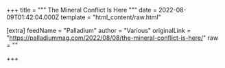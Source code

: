
+++
title = """
The Mineral Conflict Is Here
"""
date = 2022-08-09T01:42:04.000Z
template = "html_content/raw.html"

[extra]
feedName = "Palladium"
author = "Various"
originalLink = "https://palladiummag.com/2022/08/08/the-mineral-conflict-is-here/"
raw = ""

+++

